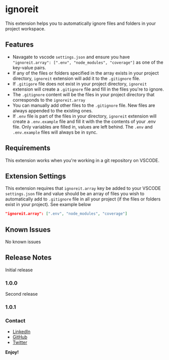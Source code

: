# ignoreit

This extension helps you to automatically ignore files and folders in your project workspace.

## Features

* Navagate to vscode `settings.json` and ensure you have `"ignoreit.array": [".env", "node_modules", "coverage"]` as one of the key-value pairs.
* If any of the files or folders specified in the array exists in your project directory, `ignoreit` extension will add it to the `.gitignore` file.
* If `.gitigore` file does not exist in your project directory, `ignoreit` extension will create a `.gitignore` file and fill in the files you're to ignore.
* The `.gitignore` content will be the files in your project directory that corresponds to the `ignoreit.array`
* You can manually add other files to the `.gitignore` file. New files are always appended to the existing ones.
* If `.env` file is part of the files in your directory, `ignoreit` extension will create a `.env.example` file and fill it with the the contents of your .env file. Only variables are filled in, values are left behind. The `.env` and `.env.example` files will always be in sync.

## Requirements

This extension works when you're working in a git repository on VSCODE.

## Extension Settings

This extension requires that `ignoreit.array` key be added to your VSCODE `settings.json` file and value should be an array of files you wish to automatically add to `.gitignore` file in all your project (if the files or folders exist in your project). See example below
```json
"ignoreit.array": [".env", "node_modules", "coverage"]
```

## Known Issues

No known issues

## Release Notes

Initial release

### 1.0.0

Second release

### 1.0.1

### Contact

* [LinkedIn](https://www.linkedin.com/in/marcdomain)
* [GitHub](https://www.github.com/marcdomain)
* [Twitter](https://www.twitter.com/marcdomain)

**Enjoy!**
